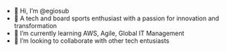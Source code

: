- 👋 Hi, I’m @egiosub
- 👀 A tech and board sports enthusiast with a passion for innovation and transformation
- 🌱 I’m currently learning AWS, Agile, Global IT Management
- 💞️ I’m looking to collaborate with other tech entusiasts

<!---
egiosub/egiosub is a ✨ special ✨ repository because its `README.md` (this file) appears on your GitHub profile.
You can click the Preview link to take a look at your changes.
--->
